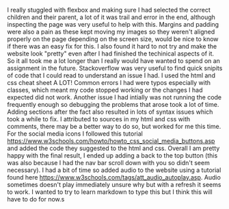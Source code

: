 I really stuggled with flexbox and making sure I had selected the correct children and their parent, a lot of it was trail and error in the end, although inspecting the page was very useful to help with this.
Margins and padding were also a pain as these kept moving my images so they weren't aligned properly on the page depending on the screen size, would be nice to know if there was an easy fix for this.
I also found it hard to not try and make the website look "pretty" even after I had finished the techinical aspects of it. So it all took me a lot longer than I really would have wanted to spend on an assignment in the future.
Stackoverflow was very useful to find quick snipits of code that I could read to understand an issue I had.
I used the html and css cheat sheet A LOT!
Common errors I had were typos especially with classes, which meant my code stopped working or the changes I had expected did not work.
Another issue I had intially was not running the code frequently enough so debugging the problems that arose took a lot of time.
Adding sections after the fact also resulted in lots of syntax issues which took a while to fix.
I attributed to sources in my html and css with comments, there may be a better way to do so, but worked for me this time.
For the social media icons I followed this tutorial https://www.w3schools.com/howto/howto_css_social_media_buttons.asp and added the code they suggested to the html and css.
Overall I am pretty happy with the final result, I ended up adding a back to the top button (this was also because I had the nav bar scroll down with you so didn't seem necessary).
I had a bit of time so added audio to the website using a tutorial found here https://www.w3schools.com/tags/att_audio_autoplay.asp. Audio sometimes doesn't play immediately unsure why but with a refresh it seems to work.
I wanted to try to learn markdown to type this but I think this will have to do for now.s
